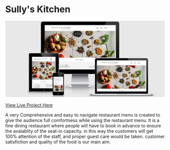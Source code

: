 # Sully's Kitchen
![Am i Responsive image](/assets/docs/am%20i%20responsive.png)

[View Live Project Here](https://shahid129.github.io/sully-s-kitchen/index.html)

A very Comprehensive and easy to navigate restaurant menu is created to give the audience full comfortness while using the restaurant menu. It is a fine dining restaurant where people will have to book in advance to ensure the avalablity of the seat-in capacity. in this way the customers will get 100% attention of the staff, and proper guest care would be taken. customer satisfiction and quality of the food is our main aim.